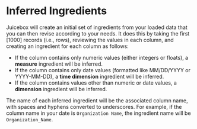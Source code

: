 # Inferred Ingredients

Juicebox will create an initial set of ingredients from your loaded data that you can then revise according to your needs. It does this by taking the first \[1000\] records \(i.e., rows\), reviewing the values in each column, and creating an ingredient for each column as follows:

* If the column contains only numeric values \(either integers or floats\), a **measure** ingredient will be inferred.
* If the column contains only date values \(formatted like MM/DD/YYYY or YYYY-MM-DD\), a **time dimension** ingredient will be inferred.
* If the column contains values other than numeric or date values, a **dimension** ingredient will be inferred. 

The name of each inferred ingredient will be the associated column name, with spaces and hyphens converted to underscores. For example, if the column name in your date is `Organization Name`, the ingredient name will be `Organization_Name`.   


